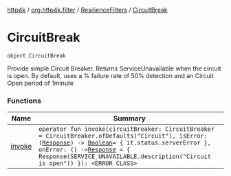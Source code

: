 [http4k](../../../index.md) / [org.http4k.filter](../../index.md) / [ResilienceFilters](../index.md) / [CircuitBreak](./index.md)

# CircuitBreak

`object CircuitBreak`

Provide simple Circuit Breaker. Returns ServiceUnavailable when the circuit is open.
By default, uses a % failure rate of 50% detection and an Circuit Open period of 1minute

### Functions

| Name | Summary |
|---|---|
| [invoke](invoke.md) | `operator fun invoke(circuitBreaker: CircuitBreaker = CircuitBreaker.ofDefaults("Circuit"), isError: (`[`Response`](../../../org.http4k.core/-response/index.md)`) -> `[`Boolean`](https://kotlinlang.org/api/latest/jvm/stdlib/kotlin/-boolean/index.html)` = { it.status.serverError }, onError: () -> `[`Response`](../../../org.http4k.core/-response/index.md)` = { Response(SERVICE_UNAVAILABLE.description("Circuit is open")) }): <ERROR CLASS>` |
